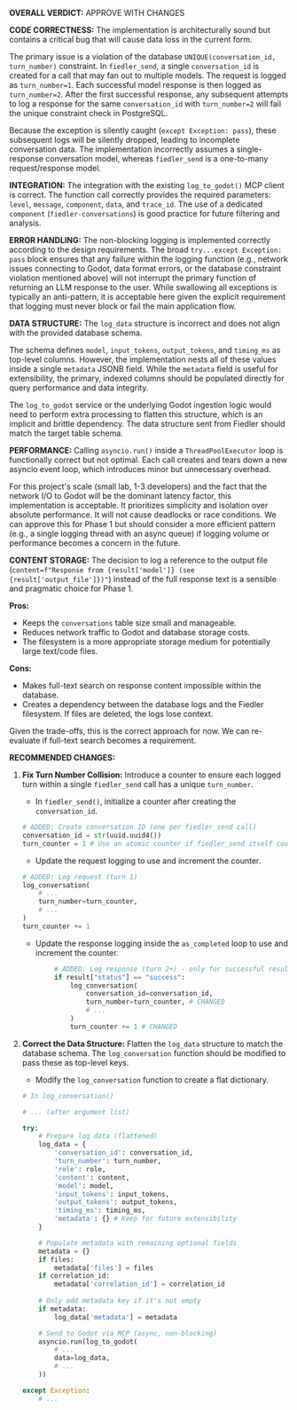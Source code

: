 **OVERALL VERDICT:** APPROVE WITH CHANGES

**CODE CORRECTNESS:**
The implementation is architecturally sound but contains a critical bug that will cause data loss in the current form.

The primary issue is a violation of the database `UNIQUE(conversation_id, turn_number)` constraint. In `fiedler_send`, a single `conversation_id` is created for a call that may fan out to multiple models. The request is logged as `turn_number=1`. Each successful model response is then logged as `turn_number=2`. After the first successful response, any subsequent attempts to log a response for the same `conversation_id` with `turn_number=2` will fail the unique constraint check in PostgreSQL.

Because the exception is silently caught (`except Exception: pass`), these subsequent logs will be silently dropped, leading to incomplete conversation data. The implementation incorrectly assumes a single-response conversation model, whereas `fiedler_send` is a one-to-many request/response model.

**INTEGRATION:**
The integration with the existing `log_to_godot()` MCP client is correct. The function call correctly provides the required parameters: `level`, `message`, `component`, `data`, and `trace_id`. The use of a dedicated `component` (`fiedler-conversations`) is good practice for future filtering and analysis.

**ERROR HANDLING:**
The non-blocking logging is implemented correctly according to the design requirements. The broad `try...except Exception: pass` block ensures that any failure within the logging function (e.g., network issues connecting to Godot, data format errors, or the database constraint violation mentioned above) will not interrupt the primary function of returning an LLM response to the user. While swallowing all exceptions is typically an anti-pattern, it is acceptable here given the explicit requirement that logging must never block or fail the main application flow.

**DATA STRUCTURE:**
The `log_data` structure is incorrect and does not align with the provided database schema.

The schema defines `model`, `input_tokens`, `output_tokens`, and `timing_ms` as top-level columns. However, the implementation nests all of these values inside a single `metadata` JSONB field. While the `metadata` field is useful for extensibility, the primary, indexed columns should be populated directly for query performance and data integrity.

The `log_to_godot` service or the underlying Godot ingestion logic would need to perform extra processing to flatten this structure, which is an implicit and brittle dependency. The data structure sent from Fiedler should match the target table schema.

**PERFORMANCE:**
Calling `asyncio.run()` inside a `ThreadPoolExecutor` loop is functionally correct but not optimal. Each call creates and tears down a new asyncio event loop, which introduces minor but unnecessary overhead.

For this project's scale (small lab, 1-3 developers) and the fact that the network I/O to Godot will be the dominant latency factor, this implementation is acceptable. It prioritizes simplicity and isolation over absolute performance. It will not cause deadlocks or race conditions. We can approve this for Phase 1 but should consider a more efficient pattern (e.g., a single logging thread with an async queue) if logging volume or performance becomes a concern in the future.

**CONTENT STORAGE:**
The decision to log a reference to the output file (`content=f"Response from {result['model']} (see {result['output_file']})"`) instead of the full response text is a sensible and pragmatic choice for Phase 1.

**Pros:**
*   Keeps the `conversations` table size small and manageable.
*   Reduces network traffic to Godot and database storage costs.
*   The filesystem is a more appropriate storage medium for potentially large text/code files.

**Cons:**
*   Makes full-text search on response content impossible within the database.
*   Creates a dependency between the database logs and the Fiedler filesystem. If files are deleted, the logs lose context.

Given the trade-offs, this is the correct approach for now. We can re-evaluate if full-text search becomes a requirement.

**RECOMMENDED CHANGES:**

1.  **Fix Turn Number Collision:** Introduce a counter to ensure each logged turn within a single `fiedler_send` call has a unique `turn_number`.

    *   In `fiedler_send()`, initialize a counter after creating the `conversation_id`.
    ```python
    # ADDED: Create conversation ID (one per fiedler_send call)
    conversation_id = str(uuid.uuid4())
    turn_counter = 1 # Use an atomic counter if fiedler_send itself could be threaded, but it's not.
    ```

    *   Update the request logging to use and increment the counter.
    ```python
    # ADDED: Log request (turn 1)
    log_conversation(
        # ...
        turn_number=turn_counter,
        # ...
    )
    turn_counter += 1
    ```

    *   Update the response logging inside the `as_completed` loop to use and increment the counter.
    ```python
            # ADDED: Log response (turn 2+) - only for successful results
            if result["status"] == "success":
                log_conversation(
                    conversation_id=conversation_id,
                    turn_number=turn_counter, # CHANGED
                    # ...
                )
                turn_counter += 1 # CHANGED
    ```

2.  **Correct the Data Structure:** Flatten the `log_data` structure to match the database schema. The `log_conversation` function should be modified to pass these as top-level keys.

    *   Modify the `log_conversation` function to create a flat dictionary.
    ```python
    # In log_conversation()
    
    # ... (after argument list)
    
    try:
        # Prepare log data (flattened)
        log_data = {
            'conversation_id': conversation_id,
            'turn_number': turn_number,
            'role': role,
            'content': content,
            'model': model,
            'input_tokens': input_tokens,
            'output_tokens': output_tokens,
            'timing_ms': timing_ms,
            'metadata': {} # Keep for future extensibility
        }

        # Populate metadata with remaining optional fields
        metadata = {}
        if files:
            metadata['files'] = files
        if correlation_id:
            metadata['correlation_id'] = correlation_id
        
        # Only add metadata key if it's not empty
        if metadata:
            log_data['metadata'] = metadata

        # Send to Godot via MCP (async, non-blocking)
        asyncio.run(log_to_godot(
            # ...
            data=log_data,
            # ...
        ))
    
    except Exception:
        # ...
    ```
